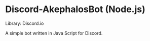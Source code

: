 # Discord-AkephalosBot (Node.js)

Library: Discord.io

A simple bot written in Java Script for Discord.